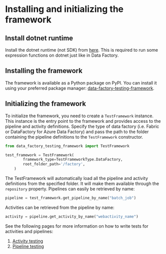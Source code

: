 # Installing and initializing the framework

## Install dotnet runtime

Install the dotnet runtime (not SDK) from [here](https://dotnet.microsoft.com/en-us/download/dotnet/8.0). This is required to run some expression functions on dotnet just like in Data Factory.

## Installing the framework

The framework is available as a Python package on PyPI. You can install it using your preferred package manager: [data-factory-testing-framework](https://pypi.org/project/data-factory-testing-framework/).

## Initializing the framework

To initialize the framework, you need to create a `TestFramework` instance. This instance is the entry point to the framework and provides access to the pipeline and activity definitions. Specify the type of data factory (i.e. Fabric or DataFactory for Azure Data Factory) and pass the path to the folder containing the pipeline definitions to the `TestFramework` constructor.

```python
from data_factory_testing_framework import TestFramework

test_framework = TestFramework(
        framework_type=TestFrameworkType.DataFactory,
        root_folder_path='/factory',
    )
```

The TestFramework will automatically load all the pipeline and activity definitions from the specified folder. It will make them available through the `repository` property. Pipelines can easily be retrieved by name:

```python
pipeline = test_framework.get_pipeline_by_name("batch_job")
```

Activities can be retrieved from the pipeline by name:

```python
activity = pipeline.get_activity_by_name("webactivity_name")
```

See the following pages for more information on how to write tests for activities and pipelines:

1. [Activity testing](activity_testing.md)
2. [Pipeline testing](pipeline_testing.md)
